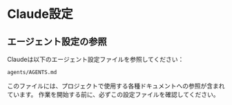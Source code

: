 # Claude設定

## エージェント設定の参照

Claudeは以下のエージェント設定ファイルを参照してください：

```
agents/AGENTS.md
```

このファイルには、プロジェクトで使用する各種ドキュメントへの参照が含まれています。
作業を開始する前に、必ずこの設定ファイルを確認してください。
